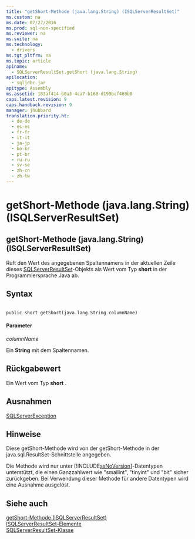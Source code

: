 ```yaml
---
title: "getShort-Methode (java.lang.String) (ISQLServerResultSet)"
ms.custom: na
ms.date: 07/27/2016
ms.prod: sql-non-specified
ms.reviewer: na
ms.suite: na
ms.technology: 
  - drivers
ms.tgt_pltfrm: na
ms.topic: article
apiname: 
  - SQLServerResultSet.getShort (java.lang.String)
apilocation: 
  - sqljdbc.jar
apitype: Assembly
ms.assetid: 183af414-b0a3-4ca7-b160-d199bcf469b0
caps.latest.revision: 9
caps.handback.revision: 9
manager: jhubbard
translation.priority.ht: 
  - de-de
  - es-es
  - fr-fr
  - it-it
  - ja-jp
  - ko-kr
  - pt-br
  - ru-ru
  - sv-se
  - zh-cn
  - zh-tw
---
```

# getShort-Methode (java.lang.String) (ISQLServerResultSet)
    
## getShort\-Methode \(java.lang.String\) \(ISQLServerResultSet\)  
 Ruft den Wert des angegebenen Spaltennamens in der aktuellen Zeile dieses [SQLServerResultSet](../content/SQLServerResultSet-Class.md)\-Objekts als Wert vom Typ **short** in der Programmiersprache Java ab.  
  
## Syntax  
  
```  
  
public short getShort(java.lang.String columnName)  
```  
  
#### Parameter  
 *columnName*  
  
 Ein **String** mit dem Spaltennamen.  
  
## Rückgabewert  
 Ein Wert vom Typ **short** .  
  
## Ausnahmen  
 [SQLServerException](../content/SQLServerException-Class.md)  
  
## Hinweise  
 Diese getShort\-Methode wird von der getShort\-Methode in der java.sql.ResultSet\-Schnittstelle angegeben.  
  
 Die Methode wird nur unter [!INCLUDE[ssNoVersion](../content/includes/ssNoVersion_md.md)]\-Datentypen unterstützt, die einen Ganzzahlwert wie "smallint", "tinyint" und "bit" sicher zurückgeben. Bei Verwendung dieser Methode für andere Datentypen wird eine Ausnahme ausgelöst.  
  
## Siehe auch  
 [getShort-Methode &#40;ISQLServerResultSet&#41;](../content/getShort-Method--SQLServerResultSet-.md)   
 [ISQLServerResultSet-Elemente](../content/SQLServerResultSet-Members.md)   
 [SQLServerResultSet-Klasse](../content/SQLServerResultSet-Class.md)  
  
  